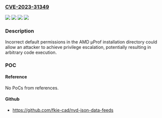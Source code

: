 ### [CVE-2023-31349](https://cve.mitre.org/cgi-bin/cvename.cgi?name=CVE-2023-31349)
![](https://img.shields.io/static/v1?label=Product&message=%CE%BCProf%20Tool&color=blue)
![](https://img.shields.io/static/v1?label=Version&message=%CE%BCProf%20Tool%20&color=brightgreen)
![](https://img.shields.io/static/v1?label=Version&message=0%20&color=brightgreen)
![](https://img.shields.io/static/v1?label=Vulnerability&message=CWE-276%20Incorrect%20Default%20Permissions&color=brightgreen)

### Description

Incorrect default permissions in the AMD μProf installation directory could allow an attacker to achieve privilege escalation, potentially resulting in arbitrary code execution.

### POC

#### Reference
No PoCs from references.

#### Github
- https://github.com/fkie-cad/nvd-json-data-feeds


